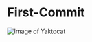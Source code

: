 # First-Commit

![Image of Yaktocat](https://octodex.github.com/images/yaktocat.png)

<map name="nifimap">
<!--Process Group dimensions assumed to be 365x145 -->
  <area shape="rect" coords="703,161,1068,306" href="/home/ccannon/geoint-services/Fetch_S3.html" alt="Fetch S3">
  <area shape="rect" coords="697,393,1062,538" href="/home/ccannon/geoint-services/Sort.html" alt="Sort">
  <area shape="rect" coords="1303,385,1668,530" href="/home/ccannon/geoint-services/Twitter.html" alt="Twitter">
  <area shape="rect" coords="1280,503,1645,648" href="/home/ccannon/geoint-services/Tdrive.html" alt="Tdrive">
  <area shape="rect" coords="1051,805,1416,950" href="/home/ccannon/geoint-services/Osmgpx.html" alt="Osmgpx">
  <area shape="rect" coords="643,804,1108,949" href="/home/ccannon/geoint-services/Nyctaxi.html" alt="Nyctaxi">
  <area shape="rect" coords="234,804,599,949" href="/home/ccannon/geoint-services/Gtd.html" alt="Gtd">
  <area shape="rect" coords="98,591,463,736" href="/home/ccannon/geoint-services/Geolife.html" alt="Geolife">
  <area shape="rect" coords="106,391,471,536" href="/home/ccannon/geoint-services/Gdelt.html" alt="Gdelt">
</map>
